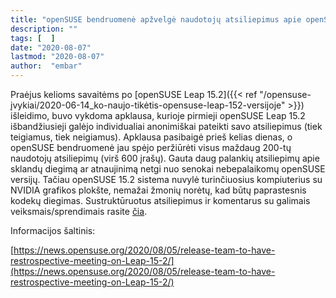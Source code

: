 ```yaml
---
title: "openSUSE bendruomenė apžvelgė naudotojų atsiliepimus apie openSUSE Leap 15.2"
description: ""
tags: [  ]
date: "2020-08-07"
lastmod: "2020-08-07"
author:  "embar"
---
```

Praėjus kelioms savaitėms po [openSUSE Leap 15.2]({{< ref "/opensuse-įvykiai/2020-06-14_ko-naujo-tikėtis-opensuse-leap-152-versijoje" >}}) išleidimo, buvo vykdoma apklausa, kurioje pirmieji openSUSE Leap 15.2 išbandžiusieji galėjo individualiai anonimiškai pateikti savo atsiliepimus (tiek teigiamus, tiek neigiamus). Apklausa pasibaigė prieš kelias dienas, o openSUSE bendruomenė jau spėjo peržiūrėti visus maždaug 200-tų naudotojų atsiliepimų (virš 600 įrašų). Gauta daug palankių atsiliepimų apie sklandų diegimą ar atnaujinimą netgi nuo senokai nebepalaikomų openSUSE versijų. Tačiau openSUSE 15.2 sistema nuvylė turinčiuosius kompiuterius su NVIDIA grafikos plokšte, nemažai žmonių norėtų, kad būtų paprastesnis kodekų diegimas. Sustruktūruotus atsiliepimus ir komentarus su galimais veiksmais/sprendimais rasite [čia](https://en.opensuse.org/Portal:15.2/Retrospective).

Informacijos šaltinis:

[https://news.opensuse.org/2020/08/05/release-team-to-have-restrospective-meeting-on-Leap-15-2/](https://news.opensuse.org/2020/08/05/release-team-to-have-restrospective-meeting-on-Leap-15-2/)

